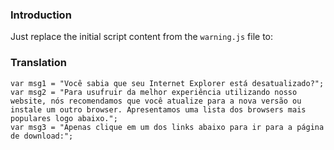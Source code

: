### Introduction ###

Just replace the initial script content from the `warning.js` file to:


### Translation ###

```
var msg1 = "Você sabia que seu Internet Explorer está desatualizado?";
var msg2 = "Para usufruir da melhor experiência utilizando nosso website, nós recomendamos que você atualize para a nova versão ou instale um outro browser. Apresentamos uma lista dos browsers mais populares logo abaixo.";
var msg3 = "Apenas clique em um dos links abaixo para ir para a página de download:";
```